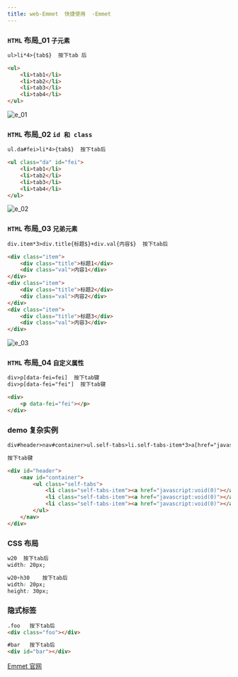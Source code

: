 ```yaml
---
title: web-Emmet  快捷使用  -Emmet
---
```

### `HTML` 布局_01  `子元素`

```html
ul>li*4>{tab$}  按下tab 后 

<ul>
    <li>tab1</li>
    <li>tab2</li>
    <li>tab3</li>
    <li>tab4</li>
</ul>
```

![e_01](/img/other/Emmet/e_01.gif "e_01")

### `HTML` 布局_02  `id 和 class`

```html
ul.da#fei>li*4>{tab$}  按下tab后

<ul class="da" id="fei">
    <li>tab1</li>
    <li>tab2</li>
    <li>tab3</li>
    <li>tab4</li>
</ul>
```

![e_02](/img/other/Emmet/e_01.gif "e_02")

### `HTML` 布局_03  `兄弟元素`

```html
div.item*3>div.title{标题$}+div.val{内容$}  按下tab后

<div class="item">
    <div class="title">标题1</div>
    <div class="val">内容1</div>
</div>
<div class="item">
    <div class="title">标题2</div>
    <div class="val">内容2</div>
</div>
<div class="item">
    <div class="title">标题3</div>
    <div class="val">内容3</div>
</div>		
```

![e_03](/img/other/Emmet/e_01.gif "e_03")

### `HTML` 布局_04 `自定义属性`

```html
div>p[data-fei=fei]  按下tab键
div>p[data-fei="fei"]  按下tab键

<div>
    <p data-fei="fei"></p>
</div>
```

### demo 复杂实例

```html
div#header>nav#container>ul.self-tabs>li.self-tabs-item*3>a[href="javascript:void(0)"]

按下tab键

<div id="header">
    <nav id="container">
        <ul class="self-tabs">
            <li class="self-tabs-item"><a href="javascript:void(0)"></a></li>
            <li class="self-tabs-item"><a href="javascript:void(0)"></a></li>
            <li class="self-tabs-item"><a href="javascript:void(0)"></a></li>
        </ul>
    </nav>
</div>
```

### CSS 布局

```css
w20  按下tab后
width: 20px;

w20+h30    按下tab后
width: 20px;
height: 30px;   
```

### 隐式标签

```html
.foo   按下tab后
<div class="foo"></div>

#bar   按下tab后
<div id="bar"></div>
```



 [Emmet 官网](https://docs.emmet.io/ceat-sheet "Emmet 官网")





























